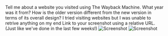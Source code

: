Tell me about a website you visited using The Wayback Machine. What year was it from? How is the older version different from the new version in terms of its overall design?
  I tried visiting websites but I was unable to retrive anything on my end
Link to your screenshot using a relative URL. (Just like we've done in the last few weeks!)
![Screenshot](./images/screenshot.png)
![Screenshot](./images/screenshot2.png)
